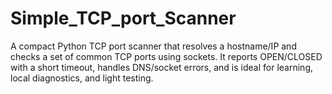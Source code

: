 # Simple_TCP_port_Scanner
A compact Python TCP port scanner that resolves a hostname/IP and checks a set of common TCP ports using sockets. It reports OPEN/CLOSED with a short timeout, handles DNS/socket errors, and is ideal for learning, local diagnostics, and light testing.
